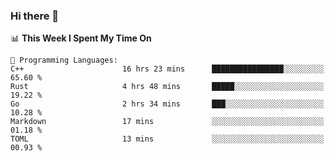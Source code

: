 ### Hi there 👋

<!--
**CrazyCollin/crazycollin** is a ✨ _special_ ✨ repository because its `README.md` (this file) appears on your GitHub profile.

Here are some ideas to get you started:

- 🔭 I’m currently working on ...
- 🌱 I’m currently learning ...
- 👯 I’m looking to collaborate on ...
- 🤔 I’m looking for help with ...
- 💬 Ask me about ...
- 📫 How to reach me: ...
- 😄 Pronouns: ...
- ⚡ Fun fact: ...
-->

<!--START_SECTION:waka-->
📊 **This Week I Spent My Time On** 

```text
💬 Programming Languages: 
C++                      16 hrs 23 mins      ████████████████░░░░░░░░░   65.60 % 
Rust                     4 hrs 48 mins       █████░░░░░░░░░░░░░░░░░░░░   19.22 % 
Go                       2 hrs 34 mins       ███░░░░░░░░░░░░░░░░░░░░░░   10.28 % 
Markdown                 17 mins             ░░░░░░░░░░░░░░░░░░░░░░░░░   01.18 % 
TOML                     13 mins             ░░░░░░░░░░░░░░░░░░░░░░░░░   00.93 % 
```


<!--END_SECTION:waka-->
